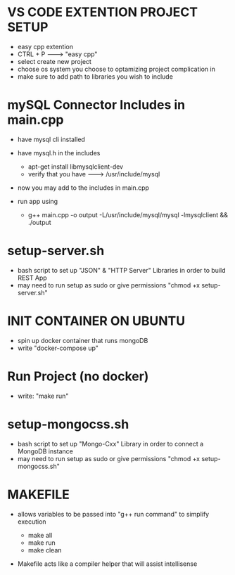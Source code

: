 # VS CODE EXTENTION PROJECT SETUP
- easy cpp extention 
- CTRL + P ---> "easy cpp"
- select create new project
- choose os system you choose to optamizing project complication in
- make sure to add path to libraries you wish to include











# mySQL Connector Includes in main.cpp
- have mysql cli installed

- have mysql.h in the includes
    - apt-get install libmysqlclient-dev 
    - verify that you have ---> /usr/include/mysql

- now you may add to the includes in main.cpp

- run app using
    - g++ main.cpp -o output -L/usr/include/mysql/mysql -lmysqlclient && ./output







# setup-server.sh
- bash script to set up "JSON" & "HTTP Server" Libraries in order to build REST App
- may need to run setup as sudo or give permissions "chmod +x setup-server.sh"










# INIT CONTAINER ON UBUNTU
- spin up docker container that runs mongoDB
- write "docker-compose up"


# Run Project (no docker)
- write: "make run"


# setup-mongocss.sh
- bash script to set up "Mongo-Cxx" Library in order to connect a MongoDB instance
- may need to run setup as sudo or give permissions "chmod +x setup-mongocss.sh"



# MAKEFILE
- allows variables to be passed into "g++ run command" to simplify execution
    - make all
    - make run
    - make clean

- Makefile acts like a compiler helper that will assist intellisense
